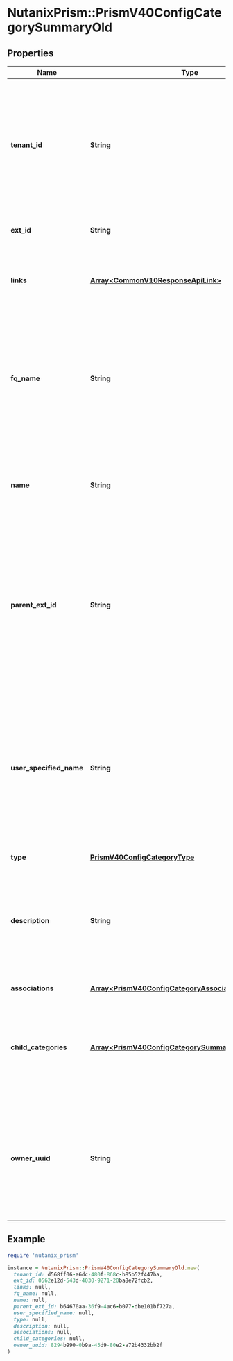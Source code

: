# NutanixPrism::PrismV40ConfigCategorySummaryOld

## Properties

| Name | Type | Description | Notes |
| ---- | ---- | ----------- | ----- |
| **tenant_id** | **String** | A globally unique identifier that represents the tenant that owns this entity. The system automatically assigns it, and it and is immutable from an API consumer perspective (some use cases may cause this Id to change - For instance, a use case may require the transfer of ownership of the entity, but these cases are handled automatically on the server).  | [optional][readonly] |
| **ext_id** | **String** | A globally unique identifier of an instance that is suitable for external consumption.  | [optional][readonly] |
| **links** | [**Array&lt;CommonV10ResponseApiLink&gt;**](CommonV10ResponseApiLink.md) | A HATEOAS style link for the response.  Each link contains a user-friendly name identifying the link and an address for retrieving the particular resource.  | [optional][readonly] |
| **fq_name** | **String** | The fully qualified name of this category. It is unique for each category.&lt;br&gt; It is a read-only field. The service constructs it from the name-parentExtId combination. An example of a fqName would be &#x60;Location/Bangalore&#x60;, where &#x60;Location&#x60; is the parent category&#39;s name and &#x60;Bangalore&#x60; is the category name.&lt;br&gt; This field is immutable.&lt;br&gt;  | [optional] |
| **name** | **String** | The short name of this category. It may not be unique for each category.&lt;br&gt; It is a mandatory field that must be specified inside the post/put request  body.&lt;br&gt; This field is immutable.  |  |
| **parent_ext_id** | **String** | The parent category of this category (may be null if this category is not part of a hierarchy).&lt;br&gt; Each category can have at most one parent.&lt;br&gt; A parent cannot be deleted until all the children categories are deleted first.&lt;br&gt; Must be specified inside the post/put request body for child categories (if not specified, the service assumes the category to be a parent category).&lt;br&gt; This field is immutable.  | [optional] |
| **user_specified_name** | **String** | The user-specified name is a string that the user can specify; with syntax and semantics controlled by the user.  The server does not validate this value nor does it enforce the uniqueness or any other constraints.&lt;br&gt; It is the responsibility of the user to ensure that any semantic or syntactic constraints are retained when mutating this field. Unlike the name of the categories, which are immutable, the user name can be changed by the user to meet their needs.  | [optional] |
| **type** | [**PrismV40ConfigCategoryType**](PrismV40ConfigCategoryType.md) |  | [optional] |
| **description** | **String** | A string consisting of the description of the category as defined by the user.  The server does not validate this value nor does it enforce the uniqueness or any other constraints.&lt;br&gt; It is the responsibility of the user to ensure that any semantic or syntactic constraints are retained when mutating this field.  | [optional] |
| **associations** | [**Array&lt;PrismV40ConfigCategoryAssociationSummaryOld&gt;**](PrismV40ConfigCategoryAssociationSummaryOld.md) |  | [optional][readonly] |
| **child_categories** | [**Array&lt;PrismV40ConfigCategorySummaryOld&gt;**](PrismV40ConfigCategorySummaryOld.md) | This attribute contains the list of all the categories for which this category is the parent.&lt;br&gt; The parentExtId attributes of each child category is set as the extId of this category.&lt;br&gt; Note that this list only contains the Summary view of each child category.  | [optional][readonly] |
| **owner_uuid** | **String** | It is a read-only field inserted into category entity at the time of category creation, and which contains the UUID of the user who created this category. It is used for enabling authorization of a particular kind where the user has no access to view/create/update/delete any categories other than the category created by oneself. | [optional] |

## Example

```ruby
require 'nutanix_prism'

instance = NutanixPrism::PrismV40ConfigCategorySummaryOld.new(
  tenant_id: d568ff06-a6dc-480f-868c-b85b52f447ba,
  ext_id: 0562e12d-543d-4030-9271-20ba8e72fcb2,
  links: null,
  fq_name: null,
  name: null,
  parent_ext_id: b64670aa-36f9-4ac6-b077-dbe101bf727a,
  user_specified_name: null,
  type: null,
  description: null,
  associations: null,
  child_categories: null,
  owner_uuid: 8294b990-0b9a-45d9-80e2-a72b4332bb2f
)
```

